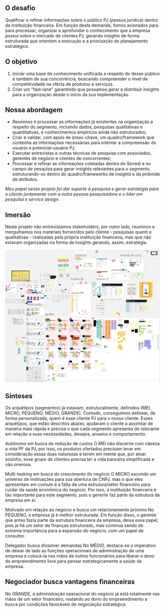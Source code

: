 ## O desafio

Qualificar e refinar informações sobre o público PJ (pessoa jurídica) dentro da instituição financeira. 
Em função desta demanda, fomos acionados para para processar, organizar e aprofundar o conhecimento que a empresa possui sobre o mercado de clientes PJ, gerando insights de forma estruturada que orientem a execução e a priorização do planejamento estratégico.

## O objetivo

1. Iniciar uma base de conhecimento unificada a respeito do desse público e também de sua concorrência, buscando compreender o nível de competitividade na oferta de produtos e serviços. 
2. Criar um "fast-lane" garantindo que possamos gerar e distribuir insights para a organização desde o início da sua implementação.

## Nossa abordagem

- Reunimos e processar as informações já existentes na organização a respeito do segmento, incluindo dados, pesquisas qualitativas e quantitativas, e conhecimentos empíricos ainda não estruturados;
- Criar e validar, com apoio de áreas-chave, um quadro/framework que contenha as informações necessárias para orientar a compreensão do usuário e potencial-usuário PJ;
- Executar entrevistas e outras técnicas de pesquisa com associados, gerentes de negócio e clientes de concorrentes;
- Processar e refinar as informações coletadas dentro do Sicredi e no campo de pesquisa para gerar insights relevantes para o segmento, estruturando-os dentro do quadro/frameworks de insights e da pirâmide de atributos.

_Meu papel nesse projeto foi dar suporte à pesquisa e gerar estratégia para o cliente juntamente com a outra pessoa pesquisadora e o líder em pesquisa e service design._

## Imersão

Neste projeto não entrevistamos stakeholders, por outro lado, reunimos e mergulhamos nos materiais fornecidos pelo cliente - pesquisas quanti e qualitativas - realizadas pela própria instituição financeira, mas que não estavam organizadas na forma de insights gerando, assim, estratégia.

![Sicredi PJ blueprint](images/sicredi-pj-blueprint.png)

## Sínteses

Os arquétipos (segmentos) já estavam, estruturalmente, definidos (MEI, MICRO, PEQUENO, MÉDIO, GRANDE). Contudo, conseguimos delinear, de forma personalizada, quem é esse cliente PJ para o nosso cliente. Esses arquétipos, que estão descritos abaixo, ajudaram o cliente a assimilar de maneira mais rápida e precisa o que cada segmento apresenta de relevante em relação a suas necessidades, desejos, anseios e comportamento.

Autônomo em busca de redução de custos
O MEI não discerne com clareza a vida PF da PJ, por isso, os produtos ofertados precisam levar em consideração essas duas naturezas e terem em mente que, por atuar sozinho, esse grupo de clientes precisa ter a vida bancária simplificada e não onerosa.

Multi-tasking em busca do crescimento do negócio
O MICRO esconde um universo de motivações para sua abertura de CNPJ, mas o que eles apresentam em comum é a falta de uma estrutura/setor financeiro para cuidar da saúde econômica do negócio. Por isso, a instituição financeira é tão importante para este segmento, pois o gerente faz parte da estrutura da empresa em si.

Motivado em relação ao negócio e busca um relacionamento próximo
No PEQUENO, a empresa já é melhor estruturada. Em função disso, o gerente que antes fazia parte da estrutura financeira da empresa, deixa esse papel, pois já há um setor de finanças estruturado, mas continua sendo de extrema importância para a expansão do negócio, com um papel de consultor.

Delegador busca dissolver demandas
No MÉDIO, destaca-se o imperativo de deixar de lado as funções operacionais de administração de uma empresa e colocá-la nas mãos de outros funcionários para liberar o dono do empreendimento livre para pensar estrategicamente a saúde da empresa.

## Negociador busca vantagens financeiras

No GRANDE, a administração operacional do negócio já está totalmente nas mãos de um setor financeiro, restando ao dono do empreendimento a busca por condições favoráveis de negociação estratégica.
